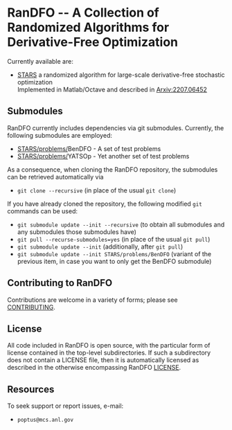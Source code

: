# RanDFO -- A Collection of Randomized Algorithms for Derivative-Free Optimization

Currently available are:

* [STARS](STARS) a randomized algorithm for large-scale derivative-free stochastic optimization  
Implemented in Matlab/Octave and described in [Arxiv:2207.06452](https://arxiv.org/abs/2207.06452) 


## Submodules

RanDFO currently includes dependencies via git submodules. Currently, the following submodules are employed:

* [STARS/problems/](STARS/problems/)BenDFO - A set of test problems
* [STARS/problems/](STARS/problems/)YATSOp - Yet another set of test problems

As a consequence, when cloning the RanDFO repository, the submodules can be retrieved automatically via
- `git clone --recursive` (in place of the usual `git clone`)

If you have already cloned the repository, the following modified `git` commands can be used:
- `git submodule update --init --recursive` (to obtain all submodules and any submodules those submodules have)
- `git pull --recurse-submodules=yes` (in place of the usual `git pull`)
- `git submodule update --init` (additionally, after `git pull`)
- `git submodule update --init STARS/problems/BenDFO`
  (variant of the previous item, in case you want to only get the BenDFO submodule)
  
## Contributing to RanDFO

Contributions are welcome in a variety of forms; please see [CONTRIBUTING](CONTRIBUTING.rst).

## License 

All code included in RanDFO is open source, with the particular form of license contained in the top-level 
subdirectories.  If such a subdirectory does not contain a LICENSE file, then it is automatically licensed 
as described in the otherwise encompassing RanDFO [LICENSE](/LICENSE).  


## Resources

To seek support or report issues, e-mail:

 * ``poptus@mcs.anl.gov``
